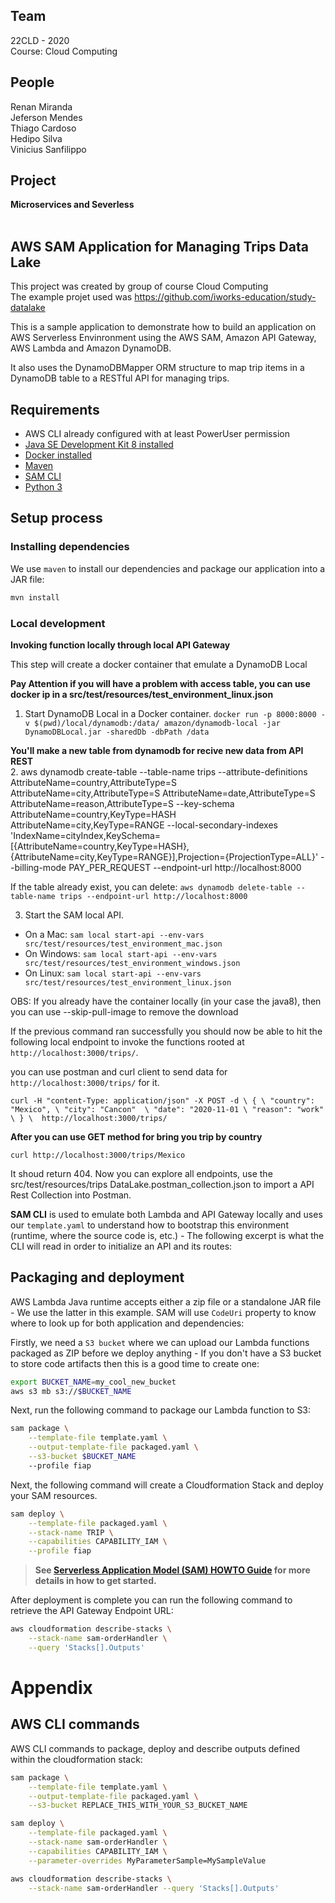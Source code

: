 ## Team 

22CLD - 2020<br>
Course: Cloud Computing<br>

## People

Renan Miranda<br>
Jeferson Mendes<br>
Thiago Cardoso<br>
Hedipo Silva<br>
Vinicius Sanfilippo<br>

## Project 
**Microservices and Severless** <br><br>


## AWS SAM Application for Managing Trips Data Lake


This project was created by group of course Cloud Computing<br>
The example projet used was https://github.com/iworks-education/study-datalake<br>


This is a sample application to demonstrate how to build an application on AWS Serverless Envinronment using the
AWS SAM, Amazon API Gateway, AWS Lambda and Amazon DynamoDB.<br>

It also uses the DynamoDBMapper ORM structure to map trip items in a DynamoDB table to a RESTful API for managing trips.<br>


## Requirements

* AWS CLI already configured with at least PowerUser permission
* [Java SE Development Kit 8 installed](http://www.oracle.com/technetwork/java/javase/downloads/jdk8-downloads-2133151.html)
* [Docker installed](https://www.docker.com/community-edition)
* [Maven](https://maven.apache.org/install.html)
* [SAM CLI](https://github.com/awslabs/aws-sam-cli)
* [Python 3](https://docs.python.org/3/)


## Setup process

### Installing dependencies

We use `maven` to install our dependencies and package our application into a JAR file:


```bash
mvn install
```

### Local development

**Invoking function locally through local API Gateway**

This step will create a docker container that emulate a DynamoDB Local

**Pay Attention if you will have a problem with access table, you can use docker ip in a src/test/resources/test_environment_linux.json**<br>

1. Start DynamoDB Local in a Docker container. `docker run -p 8000:8000 -v $(pwd)/local/dynamodb:/data/ amazon/dynamodb-local -jar DynamoDBLocal.jar -sharedDb -dbPath /data`


**You'll make a new table from dynamodb for recive new data from API REST** <br>
2. aws dynamodb create-table --table-name trips --attribute-definitions AttributeName=country,AttributeType=S AttributeName=city,AttributeType=S AttributeName=date,AttributeType=S AttributeName=reason,AttributeType=S --key-schema AttributeName=country,KeyType=HASH AttributeName=city,KeyType=RANGE --local-secondary-indexes 'IndexName=cityIndex,KeySchema=[{AttributeName=country,KeyType=HASH},{AttributeName=city,KeyType=RANGE}],Projection={ProjectionType=ALL}' --billing-mode PAY_PER_REQUEST --endpoint-url http://localhost:8000



If the table already exist, you can delete: `aws dynamodb delete-table --table-name trips --endpoint-url http://localhost:8000`

3. Start the SAM local API.
 - On a Mac: `sam local start-api --env-vars src/test/resources/test_environment_mac.json`
 - On Windows: `sam local start-api --env-vars src/test/resources/test_environment_windows.json`
 - On Linux: `sam local start-api --env-vars src/test/resources/test_environment_linux.json`
 

OBS:  If you already have the container locally (in your case the java8), then you can use --skip-pull-image to remove the download


If the previous command ran successfully you should now be able to hit the following local endpoint to
invoke the functions rooted at `http://localhost:3000/trips/`.

you can use postman and curl client to send data for `http://localhost:3000/trips/` for it. 

`curl -H "content-Type: application/json" -X POST -d \
{ \
    "country": "Mexico", \
    "city": "Cancon"  \
    "date": "2020-11-01 \
    "reason": "work" \
} \ 
http://localhost:3000/trips/`

**After you can use GET method for bring you trip by country**

`curl http://localhost:3000/trips/Mexico` 



It shoud return 404. Now you can explore all endpoints, use the src/test/resources/trips DataLake.postman_collection.json to import a API Rest Collection into Postman.


**SAM CLI** is used to emulate both Lambda and API Gateway locally and uses our `template.yaml` to
understand how to bootstrap this environment (runtime, where the source code is, etc.) - The
following excerpt is what the CLI will read in order to initialize an API and its routes:


## Packaging and deployment


AWS Lambda Java runtime accepts either a zip file or a standalone JAR file - We use the latter in
this example. SAM will use `CodeUri` property to know where to look up for both application and
dependencies:


Firstly, we need a `S3 bucket` where we can upload our Lambda functions packaged as ZIP before we
deploy anything - If you don't have a S3 bucket to store code artifacts then this is a good time to
create one:


```bash
export BUCKET_NAME=my_cool_new_bucket
aws s3 mb s3://$BUCKET_NAME
```

Next, run the following command to package our Lambda function to S3:


```bash
sam package \
    --template-file template.yaml \
    --output-template-file packaged.yaml \
    --s3-bucket $BUCKET_NAME
    --profile fiap
```


Next, the following command will create a Cloudformation Stack and deploy your SAM resources.


```bash
sam deploy \
    --template-file packaged.yaml \
    --stack-name TRIP \
    --capabilities CAPABILITY_IAM \
    --profile fiap
```

> **See [Serverless Application Model (SAM) HOWTO Guide](https://github.com/awslabs/serverless-application-model/blob/master/HOWTO.md) for more details in how to get started.**

After deployment is complete you can run the following command to retrieve the API Gateway Endpoint URL:


```bash
aws cloudformation describe-stacks \
    --stack-name sam-orderHandler \
    --query 'Stacks[].Outputs'
```

# Appendix

## AWS CLI commands

AWS CLI commands to package, deploy and describe outputs defined within the cloudformation stack:

```bash
sam package \
    --template-file template.yaml \
    --output-template-file packaged.yaml \
    --s3-bucket REPLACE_THIS_WITH_YOUR_S3_BUCKET_NAME

sam deploy \
    --template-file packaged.yaml \
    --stack-name sam-orderHandler \
    --capabilities CAPABILITY_IAM \
    --parameter-overrides MyParameterSample=MySampleValue

aws cloudformation describe-stacks \
    --stack-name sam-orderHandler --query 'Stacks[].Outputs'
```



